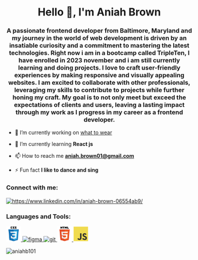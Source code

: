 <h1 align="center">Hello 👋, I'm Aniah Brown</h1>
<h3 align="center">A passionate frontend developer from Baltimore, Maryland and my journey in the world of web development is driven by an insatiable curiosity and a commitment to mastering the latest technologies. Right now i am in a bootcamp called TripleTen, I have enrolled in 2023 november and i am still currently learning and doing projects. I love to craft user-friendly experiences by making responsive and visually appealing websites. I am excited to collaborate with other professionals, leveraging my skills to contribute to projects while further honing my craft. My goal is to not only meet but exceed the expectations of clients and users, leaving a lasting impact through my work as I progress in my career as a frontend developer.</h3>

- 🔭 I’m currently working on [what to wear]([https://github.com/aniahb101/se_project_react])

- 🌱 I’m currently learning **React js**

- 📫 How to reach me **aniah.brown01@gmail.com**

- ⚡ Fun fact **I like to dance and sing**

<h3 align="left">Connect with me:</h3>
<p align="left">
<a href="https://linkedin.com/in/https://www.linkedin.com/in/aniah-brown-06554ab9/" target="blank"><img align="center" src="https://raw.githubusercontent.com/rahuldkjain/github-profile-readme-generator/master/src/images/icons/Social/linked-in-alt.svg" alt="https://www.linkedin.com/in/aniah-brown-06554ab9/" height="30" width="40" /></a>
</p>

<h3 align="left">Languages and Tools:</h3>
<p align="left"> <a href="https://www.w3schools.com/css/" target="_blank" rel="noreferrer"> <img src="https://raw.githubusercontent.com/devicons/devicon/master/icons/css3/css3-original-wordmark.svg" alt="css3" width="40" height="40"/> </a> <a href="https://www.figma.com/" target="_blank" rel="noreferrer"> <img src="https://www.vectorlogo.zone/logos/figma/figma-icon.svg" alt="figma" width="40" height="40"/> </a> <a href="https://git-scm.com/" target="_blank" rel="noreferrer"> <img src="https://www.vectorlogo.zone/logos/git-scm/git-scm-icon.svg" alt="git" width="40" height="40"/> </a> <a href="https://www.w3.org/html/" target="_blank" rel="noreferrer"> <img src="https://raw.githubusercontent.com/devicons/devicon/master/icons/html5/html5-original-wordmark.svg" alt="html5" width="40" height="40"/> </a> <a href="https://developer.mozilla.org/en-US/docs/Web/JavaScript" target="_blank" rel="noreferrer"> <img src="https://raw.githubusercontent.com/devicons/devicon/master/icons/javascript/javascript-original.svg" alt="javascript" width="40" height="40"/> </a> </p>

<p><img align="center" src="https://github-readme-stats.vercel.app/api/top-langs?username=aniahb101&show_icons=true&locale=en&layout=compact" alt="aniahb101" /></p>
